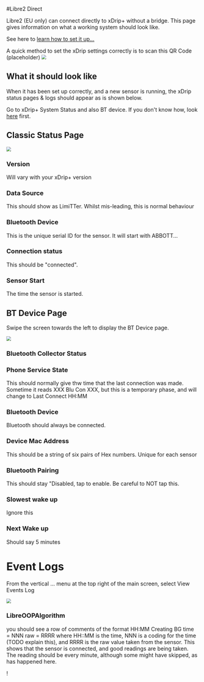 #Libre2 Direct

Libre2 (EU only) can connect directly to xDrip+ without a bridge. This page gives information on what a working system should look like.

See here to [learn how to set it up...](../../install/libre2/#prerequisites)

A quick method to set the xDrip settings correctly is to scan this QR Code (placeholder)
<img src="../images/QR-placeholder.png" style="zoom:75%;" />

## What it should look like

When it has been set up correctly, and a new sensor is running, the xDrip status pages & logs should appear as is
shown below.


Go to xDrip+ System Status and also BT device. If you don't know how, look [here](../systemstatus) first.

## Classic Status Page

<img src="../images/classic-status-connected.png" style="zoom:75%;" />

### Version
Will vary with your xDrip+ version

### Data Source
This should show as LimiTTer. Whilst mis-leading, this is normal behaviour

### Bluetooth Device
This is the unique serial ID for the sensor. It will start with ABBOTT...

### Connection status
This should be "connected".

### Sensor Start
The time the sensor is started.




## BT Device Page

Swipe the screen towards the left to display the BT Device page.

<img src="../images/bt-device-connected.png" style="zoom:75%;" />

### Bluetooth Collector Status

### Phone Service State

This should normally give thw time that the last connection was made.
Sometime it reads XXX Blu Con XXX, but this is a temporary phase, and will change to Last Connect HH:MM


### Bluetooth Device

Bluetooth should always be connected.

### Device Mac Address
This should be a string of six pairs of Hex numbers. Unique for each sensor

### Bluetooth Pairing

This should stay "Disabled, tap to enable. Be careful to NOT tap this.

### Slowest wake up

Ignore this

### Next Wake up

Should say 5 minutes


# Event Logs

From the vertical ... menu at the top right of the main screen, select View Events Log


<img src="../images/event-log-normal.png" style="zoom:75%;" />

### LibreOOPAlgorithm

you should see a row of comments of the format
HH:MM Creating BG time = NNN raw = RRRR
where HH::MM is the time, NNN is a coding for the time (TODO explain this), and RRRR is the raw value taken from the sensor.
This shows that the sensor is connected, and good readings are being taken.
The reading should be every minute, although some might have skipped, as has happened here.



!